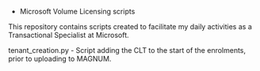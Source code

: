 * Microsoft Volume Licensing scripts


This repository contains scripts created to facilitate my daily activities as a Transactional Specialist at Microsoft.




tenant_creation.py - Script adding the CLT to the start of the enrolments, prior to uploading to MAGNUM.

